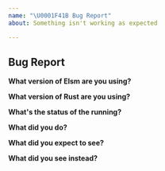 ```yaml
---
name: "\U0001F41B Bug Report"
about: Something isn't working as expected

---
```


## Bug Report

**What version of Elsm are you using?**


**What version of Rust are you using?**


**What's the status of the running?**

**What did you do?**
<!-- If possible, provide a recipe for reproducing the error. How you start KipDB. -->

**What did you expect to see?**

**What did you see instead?**